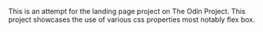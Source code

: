 This is an attempt for the landing page project on The Odin Project.
This project showcases the use of various css properties most notably flex box.
